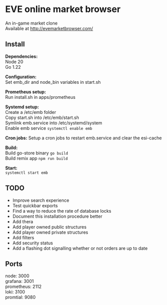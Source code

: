 # EVE online market browser

An in-game market clone  
Available at http://evemarketbrowser.com/


## Install

**Dependencies:**  
Node 20  
Go 1.22

**Configuration:**  
Set emb_dir and node_bin variables in start.sh

**Prometheus setup:**  
Run install.sh in apps/prometheus

**Systemd setup:**  
Create a /etc/emb folder  
Copy start.sh into /etc/emb/start.sh  
Symlink emb.service into /etc/systemd/system  
Enable emb service `systemctl enable emb`

**Cron jobs:**
Setup a cron jobs to restart emb.service and clear the esi-cache

**Build:**  
Build go-store binary `go build`  
Build remix app `npm run build`

**Start:**  
`systemctl start emb`


## TODO

- Improve search experience
- Test quickbar exports
- Find a way to reduce the rate of database locks
- Document this installation procedure better
- Add thera
- Add player owned public structures
- Add player owned private structures
- Add filters
- Add security status
- Add a flashing dot signalling whether or not orders are up to date

## Ports

node: 3000  
grafana: 3001  
prometheus: 2112  
loki: 3100  
promtial: 9080  
